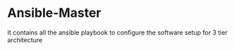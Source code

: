 # Ansible-Master
It contains all the ansible playbook to configure the software setup for 3 tier architecture
